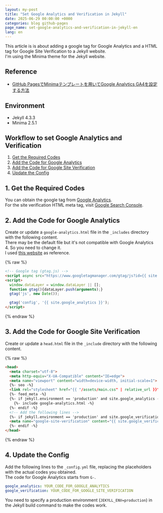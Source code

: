 ```yaml
---
layout: my-post
title: "Set Google Analytics and Verification in Jekyll"
date: 2025-06-29 00:00:00 +0000
categories: blog github-pages
page_name: set-google-analytics-and-verification-in-jekyll-en
lang: en
---
```


This article is is about adding a google tag for Google Analytics and a HTML tag for Google Site Verification to a Jekyll website.  
I'm using the Minima theme for the Jekyll website.

## Reference
- [GitHub PagesでMinimaテンプレートを用いてGoogle Analytics GA4を設定する方法](https://zenn.dev/mato/articles/5c9f8e389e231b)

## Environment
- Jekyll 4.3.3
- Minima 2.5.1

## Workflow to set Google Analytics and Verification
1. [Get the Required Codes](#1-get-the-required-codes)  
2. [Add the Code for Google Analytics](#2-add-the-code-for-google-analytics)  
3. [Add the Code for Google Site Verification](#3-add-the-code-for-google-site-verification)  
4. [Update the Config](#4-update-the-config)

## 1. Get the Required Codes
You can obtain the google tag from [Google Analytics](https://marketingplatform.google.com/about/analytics/).  
For the site verification HTML meta tag, visit [Google Search Console](https://search.google.com/search-console/about).

## 2. Add the Code for Google Analytics
Create or update a `google-analytics.html` file in the `_includes` directory with the following content.  
There may be the default file but it's not compatible with Google Analytics 4. So you need to change it.  
I used [this website](https://zenn.dev/mato/articles/5c9f8e389e231b) as reference.

{% raw %}
```html
<!-- Google tag (gtag.js) -->
<script async src="https://www.googletagmanager.com/gtag/js?id={{ site.google_analytics }}"></script>
<script>
  window.dataLayer = window.dataLayer || [];
  function gtag(){dataLayer.push(arguments);}
  gtag('js', new Date());

  gtag('config', '{{ site.google_analytics }}');
</script>

```
{% endraw %}

## 3. Add the Code for Google Site Verification
Create or update a `head.html` file in the `_include` directory with the following content.

{% raw %}
```html
<head>
  <meta charset="utf-8">
  <meta http-equiv="X-UA-Compatible" content="IE=edge">
  <meta name="viewport" content="width=device-width, initial-scale=1">
  {%- seo -%}
  <link rel="stylesheet" href="{{ "/assets/main.css" | relative_url }}">
  {%- feed_meta -%}
  {%- if jekyll.environment == 'production' and site.google_analytics -%}
    {%- include google-analytics.html -%}
  {%- endif -%}
  <!-- Add the following lines -->
  {%- if jekyll.environment == 'production' and site.google_verification -%}
  <meta name="google-site-verification" content="{{ site.google_verification }}" />
  {%- endif -%}
</head>

```
{% endraw %}

## 4. Update the Config
Add the following lines to the `_config.yml` file, replacing the placeholders with the actual codes you obtained.  
The code for Google Analytics starts from `G-`.

```yml
google_analytics: YOUR_CODE_FOR_GOOGLE_ANALYTICS
google_verification: YOUR_CODE_FOR_GOOGLE_SITE_VERIFICATION
```

You need to specify a production environment (`JEKYLL_ENV=production`) in the Jekyll build command to make the codes work.